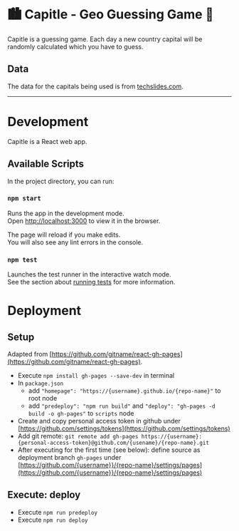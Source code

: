 # 🏙 Capitle - Geo Guessing Game 🎯

Capitle is a guessing game. Each day a new country capital will be randomly calculated which you have to guess.


## Data

The data for the capitals being used is from [techslides.com](http://techslides.com/list-of-countries-and-capitals).

---
# Development

Capitle is a React web app.

## Available Scripts

In the project directory, you can run:

### `npm start`

Runs the app in the development mode.\
Open [http://localhost:3000](http://localhost:3000) to view it in the browser.

The page will reload if you make edits.\
You will also see any lint errors in the console.

### `npm test`

Launches the test runner in the interactive watch mode.\
See the section about [running tests](https://facebook.github.io/create-react-app/docs/running-tests) for more information.

# Deployment

## Setup

Adapted from [https://github.com/gitname/react-gh-pages](https://github.com/gitname/react-gh-pages).

- Execute `npm install gh-pages --save-dev` in terminal
- In `package.json` 
  - add `"homepage": "https://{username}.github.io/{repo-name}"` to root node
  - add `"predeploy": "npm run build"` and `"deploy": "gh-pages -d build -o gh-pages"` to `scripts` node
- Create and copy personal access token in github under [https://github.com/settings/tokens](https://github.com/settings/tokens)
- Add git remote: `git remote add gh-pages https://{username}:{personal-access-token}@github.com/{usename}/{repo-name}.git`
- After executing for the first time (see below): define source as deployment branch `gh-pages` under [https://github.com/{username}}/{repo-name}/settings/pages](https://github.com/{username}}/{repo-name}/settings/pages)

## Execute: deploy

- Execute `npm run predeploy`
- Execute `npm run deploy`
